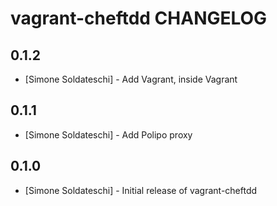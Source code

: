 vagrant-cheftdd CHANGELOG
==========================

0.1.2
----
- [Simone Soldateschi] - Add Vagrant, inside Vagrant

0.1.1
----
- [Simone Soldateschi] - Add Polipo proxy

0.1.0
----
- [Simone Soldateschi] - Initial release of vagrant-cheftdd
